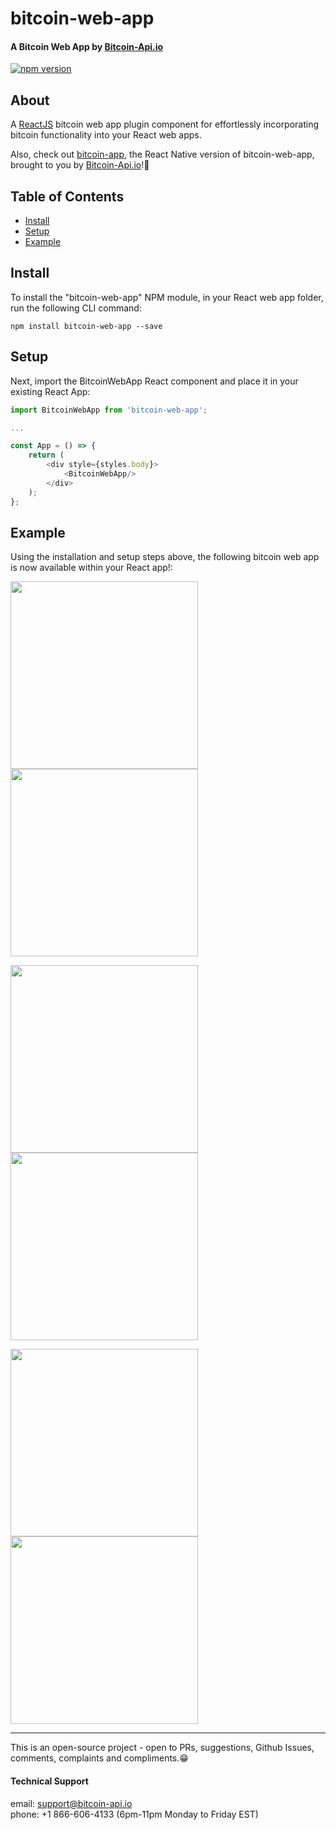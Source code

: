# bitcoin-web-app

#### A Bitcoin Web App by [Bitcoin-Api.io](https://bitcoin-api.io)

[![npm version](https://badge.fury.io/js/bitcoin-web-app.svg)](https://badge.fury.io/js/bitcoin-web-app)


## About
A [ReactJS](https://reactjs.org) bitcoin web app plugin component for effortlessly 
incorporating bitcoin functionality
into your React web apps.


Also, check out [bitcoin-app](https://github.com/bitcoin-api/bitcoin-app), the React Native version of bitcoin-web-app, brought to you by [Bitcoin-Api.io](https://bitcoin-api.io)!🖖


## Table of Contents
* [Install](#install)
* [Setup](#setup)
* [Example](#example)


## Install
To install the "bitcoin-web-app" NPM module, in your React web app folder, run the following CLI command:
```
npm install bitcoin-web-app --save
```


## Setup
Next, import the BitcoinWebApp React component and place it in your existing React App:

```.js
import BitcoinWebApp from 'bitcoin-web-app';

...

const App = () => {
    return (
        <div style={styles.body}>
            <BitcoinWebApp/>
        </div>
    );
};
```

## Example
Using the installation and setup steps above, the following bitcoin web app is now available within your React app!:

<p float="left">
    <img src="https://bitcoin-api.s3.amazonaws.com/images/demo/web-app/web-app_screenshot_4.png" width="300" />
    <img src="https://bitcoin-api.s3.amazonaws.com/images/demo/web-app/web-app_screenshot_5.png" width="300" />
</p>

<p float="left">
    <img src="https://bitcoin-api.s3.amazonaws.com/images/demo/web-app/web-app_screenshot_7.png" width="300" />
    <img src="https://bitcoin-api.s3.amazonaws.com/images/demo/web-app/web-app_screenshot_8.png" width="300" />
</p>

<p float="left">
    <img src="https://bitcoin-api.s3.amazonaws.com/images/demo/web-app/web-app_screenshot_9.png" width="300" />
    <img src="https://bitcoin-api.s3.amazonaws.com/images/demo/web-app/web-app_screenshot_10.png" width="300" />
</p>

---

This is an open-source project - open to PRs, suggestions, Github Issues, comments, complaints and compliments.😁


#### Technical Support 
email: support@bitcoin-api.io  
phone: +1 866-606-4133 (6pm-11pm Monday to Friday EST)